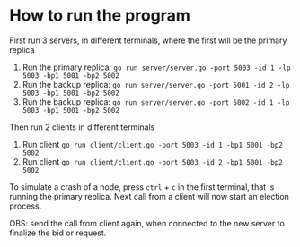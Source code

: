 <h1>How to run the program </h1>

First run 3 servers, in different terminals, where the first will be the primary replica
1. Run the primary replica: `go run server/server.go -port 5003 -id 1 -lp 5003 -bp1 5001 -bp2 5002`
2. Run the backup replica: `go run server/server.go -port 5001 -id 2 -lp 5003 -bp1 5001 -bp2 5002`
3. Run the backup replica: `go run server/server.go -port 5002 -id 1 -lp 5003 -bp1 5001 -bp2 5002`



Then run 2 clients in different terminals
1. Run client `go run client/client.go -port 5003 -id 1 -bp1 5001 -bp2 5002`
2. Run client `go run client/client.go -port 5003 -id 2 -bp1 5001 -bp2 5002`

To simulate a crash of a node, press `ctrl` + `c` in the first terminal, that is running the primary replica. Next call from a client will now start an election process. 

OBS: send the call from client again, when connected to the new server to finalize the bid or request. 
